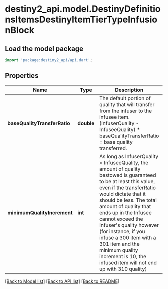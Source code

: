 # destiny2_api.model.DestinyDefinitionsItemsDestinyItemTierTypeInfusionBlock

## Load the model package
```dart
import 'package:destiny2_api/api.dart';
```

## Properties
Name | Type | Description | Notes
------------ | ------------- | ------------- | -------------
**baseQualityTransferRatio** | **double** | The default portion of quality that will transfer from the infuser to the infusee item. (InfuserQuality - InfuseeQuality) * baseQualityTransferRatio &#x3D; base quality transferred. | [optional] [default to null]
**minimumQualityIncrement** | **int** | As long as InfuserQuality &gt; InfuseeQuality, the amount of quality bestowed is guaranteed to be at least this value, even if the transferRatio would dictate that it should be less. The total amount of quality that ends up in the Infusee cannot exceed the Infuser&#39;s quality however (for instance, if you infuse a 300 item with a 301 item and the minimum quality increment is 10, the infused item will not end up with 310 quality) | [optional] [default to null]

[[Back to Model list]](../README.md#documentation-for-models) [[Back to API list]](../README.md#documentation-for-api-endpoints) [[Back to README]](../README.md)


